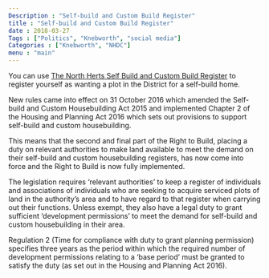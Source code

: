 ```yaml
---
Description : "Self-build and Custom Build Register"
title : "Self-build and Custom Build Register"
date : 2018-03-27
Tags : ["Politics", "Knebworth", "social media"]
Categories : ["Knebworth", "NHDC"]
menu : "main"
---
```


You can use [The North Herts Self Build and Custom Build Register](https://www.north-herts.gov.uk/home/planning/planning-policy/self-build-and-custom-build-register)   to register yourself as wanting a plot in the District for a self-build home.

New rules came into effect on 31 October 2016 which amended the Self-build and Custom Housebuilding Act 2015 and implemented Chapter 2 of the Housing and Planning Act 2016 which sets out provisions to support self-build and custom housebuilding.

This means that the second and final part of the Right to Build, placing a duty on relevant authorities to make land available to meet the demand on their self-build and custom housebuilding registers, has now come into force and the Right to Build is now fully implemented.

The legislation requires ‘relevant authorities’ to keep a register of individuals and associations of individuals who are seeking to acquire serviced plots of land in the authority’s area and to have regard to that register when carrying out their functions. Unless exempt, they also have a legal duty to grant sufficient ‘development permissions’ to meet the demand for self-build and custom housebuilding in their area.

Regulation 2 (Time for compliance with duty to grant planning permission) specifies three years as the period within which the required number of development permissions relating to a ‘base period’ must be granted to satisfy the duty (as set out in the Housing and Planning Act 2016).

